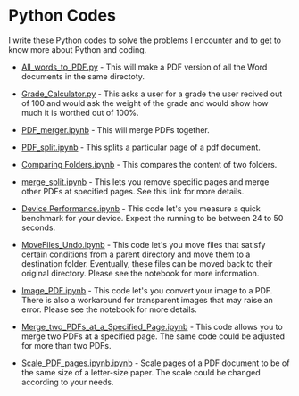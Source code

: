 # Python Codes

<p>I write these Python codes to solve the problems I encounter and to get to know more about Python and coding.</p>

* <p><a href="https://github.com/sohrabganjian/Python-Codes/blob/master/All_words_to_PDF.py">All_words_to_PDF.py</a> - This will make a PDF version of all the Word documents in the same directoty.</p>

* <p><a href="https://github.com/sohrabganjian/Python-Codes/blob/master/Grade_Calculator.py">Grade_Calculator.py</a> - This asks a user for a grade the user recived out of 100 and would ask the weight of the grade and would show how much it is worthed out of 100%.</p>

* <p><a href="https://github.com/sohrabganjian/Python-Codes/blob/master/PDF_merger.ipynb">PDF_merger.ipynb</a> - This will merge PDFs together.</p>

* <p><a href="https://github.com/sohrabganjian/Python-Codes/blob/master/PDF_split.ipynb">PDF_split.ipynb</a> - This splits a particular page of a pdf document.</p>

* <p><a href="https://github.com/sohrabganjian/Python-Codes/blob/master/Comparing%20Folders.ipynb">Comparing Folders.ipynb</a> - This compares the content of two folders.</p>

* <p><a href="https://github.com/sohrabganjian/Python-Codes/blob/master/merge_split.ipynb">merge_split.ipynb</a> - This lets you remove specific pages and merge other PDFs at specified pages. See this link for more details.</p>

* <p><a href="https://github.com/sohrabganjian/Python-Codes/blob/master/Device%20Performance.ipynb">Device Performance.ipynb</a> - This code let's you measure a quick benchmark for your device. Expect the running to be between 24 to 50 seconds. </p>

* <p><a href="https://github.com/sohrabganjian/Python-Codes/blob/master/MoveFiles_Undo.ipynb">MoveFiles_Undo.ipynb</a> - This code let's you move files that satisfy certain conditions from a parent directory and move them to a destination folder. Eventually, these files can be moved back to their original directory. Please see the notebook for more information. </p>

* <p><a href="https://github.com/sohrabganjian/Python-Codes/blob/master/Image_PDF.ipynb">Image_PDF.ipynb</a> - This code let's you convert your image to a PDF. There is also a workaround for transparent images that may raise an error. Please see the notebook for more details. </p>

* <p><a href="https://github.com/sohrabganjian/Python-Codes/blob/master/Merge_two_PDFs_at_a_Specified_Page.ipynb">Merge_two_PDFs_at_a_Specified_Page.ipynb</a> - This code allows you to merge two PDFs at a specified page. The same code could be adjusted for more than two PDFs. </p>

* <p><a href="https://github.com/sohrabganjian/Python-Codes/blob/master/Scale_PDF_pages.ipynb">Scale_PDF_pages.ipynb.ipynb</a> - Scale pages of a PDF document to be of the same size of a letter-size paper. The scale could be changed according to your needs. 

